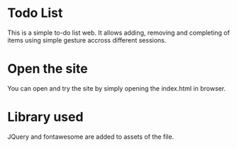 # Todo List

This is a simple to-do list web. It allows adding, removing and completing of items using simple gesture accross different sessions. 

# Open the site
You can open and try the site by simply opening the index.html in browser. 

# Library used
JQuery and fontawesome are added to assets of the file. 
